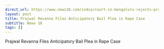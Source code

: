 ```yaml
---
direct_url: https://www.news18.com/india/court-in-bengaluru-rejects-prajwal-revannas-anticipatory-bail-plea-in-rape-case-8909194.html
layout: post
title: Prajwal Revanna Files Anticipatory Bail Plea in Rape Case
subtitle: News 18
tags: []
---
```


Prajwal Revanna Files Anticipatory Bail Plea in Rape Case
